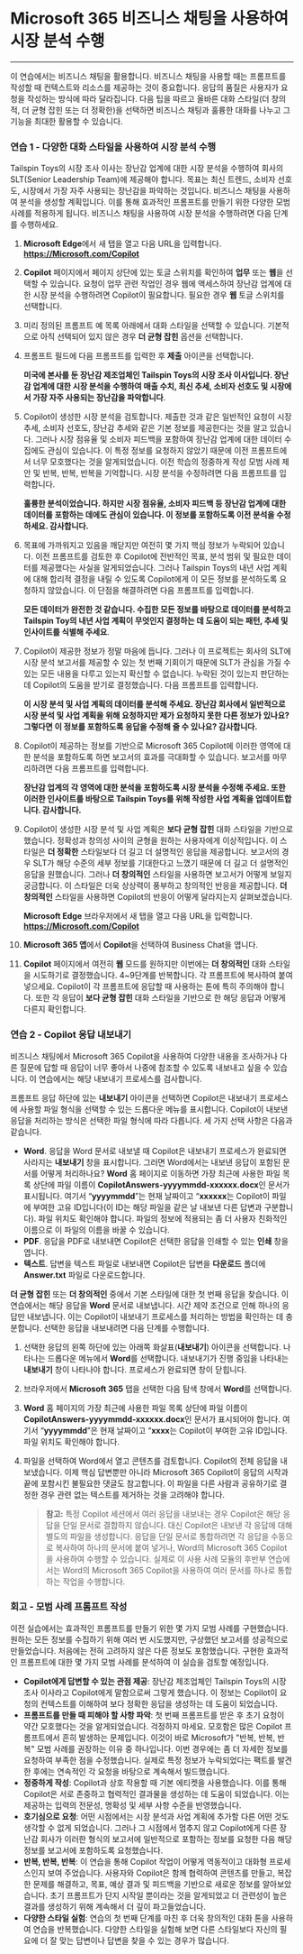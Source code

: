 # Microsoft 365 비즈니스 채팅을 사용하여 시장 분석 수행
---
이 연습에서는 비즈니스 채팅을 활용합니다. 비즈니스 채팅을 사용할 때는 프롬프트를 작성할 때 컨텍스트와 리소스를 제공하는 것이 중요합니다. 응답의 품질은 사용자가 요청을 작성하는 방식에 따라 달라집니다. 다음 팁을 따르고 올바른 대화 스타일(더 창의적, 더 균형 잡힌 또는 더 정확한)을 선택하면 비즈니스 채팅과 훌륭한 대화를 나누고 그 기능을 최대한 활용할 수 있습니다.

### 연습 1 - 다양한 대화 스타일을 사용하여 시장 분석 수행

Tailspin Toys의 시장 조사 이사는 장난감 업계에 대한 시장 분석을 수행하여 회사의 SLT(Senior Leadership Team)에 제공해야 합니다. 목표는 최신 트렌드, 소비자 선호도, 시장에서 가장 자주 사용되는 장난감을 파악하는 것입니다. 비즈니스 채팅을 사용하여 분석을 생성할 계획입니다. 이를 통해 효과적인 프롬프트를 만들기 위한 다양한 모범 사례를 적용하게 됩니다. 비즈니스 채팅을 사용하여 시장 분석을 수행하려면 다음 단계를 수행하세요.

1.  **Microsoft Edge**에서 새 탭을 열고 다음 URL을 입력합니다. **https://Microsoft.com/Copilot** 
3.  **Copilot** 페이지에서 페이지 상단에 있는 토글 스위치를 확인하여 **업무** 또는 **웹**을 선택할 수 있습니다. 요청이 업무 관련 작업인 경우 웹에 액세스하여 장난감 업계에 대한 시장 분석을 수행하려면 Copilot이 필요합니다. 필요한 경우 **웹** 토글 스위치를 선택합니다.
4.  미리 정의된 프롬프트 예 목록 아래에서 대화 스타일을 선택할 수 있습니다. 기본적으로 아직 선택되어 있지 않은 경우 **더 균형 잡힌** 옵션을 선택합니다.
5.  프롬프트 필드에 다음 프롬프트를 입력한 후 **제출** 아이콘을 선택합니다.
    
    **미국에 본사를 둔 장난감 제조업체인 Tailspin Toys의 시장 조사 이사입니다. 장난감 업계에 대한 시장 분석을 수행하여 매출 수치, 최신 추세, 소비자 선호도 및 시장에서 가장 자주 사용되는 장난감을 파악합니다**.
6.  Copilot이 생성한 시장 분석을 검토합니다. 제출한 것과 같은 일반적인 요청이 시장 추세, 소비자 선호도, 장난감 추세와 같은 기본 정보를 제공한다는 것을 알고 있습니다. 그러나 시장 점유율 및 소비자 피드백을 포함하여 장난감 업계에 대한 데이터 수집에도 관심이 있습니다. 이 특정 정보를 요청하지 않았기 때문에 이전 프롬프트에서 너무 모호했다는 것을 알게되었습니다. 이전 학습의 정중하게 작성 모범 사례 제안 및 반복, 반복, 반복을 기억합니다. 시장 분석을 수정하려면 다음 프롬프트를 입력합니다.
    
    **훌륭한 분석이었습니다. 하지만 시장 점유율, 소비자 피드백 등 장난감 업계에 대한 데이터를 포함하는 데에도 관심이 있습니다. 이 정보를 포함하도록 이전 분석을 수정하세요. 감사합니다.**
7.  목표에 가까워지고 있음을 깨닫지만 여전히 몇 가지 핵심 정보가 누락되어 있습니다. 이전 프롬프트를 검토한 후 Copilot에 전반적인 목표, 분석 범위 및 필요한 데이터를 제공했다는 사실을 알게되었습니다. 그러나 Tailspin Toys의 내년 사업 계획에 대해 합리적 결정을 내릴 수 있도록 Copilot에게 이 모든 정보를 분석하도록 요청하지 않았습니다. 이 단점을 해결하려면 다음 프롬프트를 입력합니다.
    
    **모든 데이터가 완전한 것 같습니다. 수집한 모든 정보를 바탕으로 데이터를 분석하고 Tailspin Toy의 내년 사업 계획이 무엇인지 결정하는 데 도움이 되는 패턴, 추세 및 인사이트를 식별해 주세요**.
8.  Copilot이 제공한 정보가 정말 마음에 듭니다. 그러나 이 프로젝트는 회사의 SLT에 시장 분석 보고서를 제공할 수 있는 첫 번째 기회이기 때문에 SLT가 관심을 가질 수 있는 모든 내용을 다루고 있는지 확신할 수 없습니다. 누락된 것이 있는지 판단하는 데 Copilot의 도움을 받기로 결정했습니다. 다음 프롬프트를 입력합니다.
    
    **이 시장 분석 및 사업 계획의 데이터를 분석해 주세요. 장난감 회사에서 일반적으로 시장 분석 및 사업 계획을 위해 요청하지만 제가 요청하지 못한 다른 정보가 있나요? 그렇다면 이 정보를 포함하도록 응답을 수정해 줄 수 있나요? 감사합니다.**
9.  Copilot이 제공하는 정보를 기반으로 Microsoft 365 Copilot에 이러한 영역에 대한 분석을 포함하도록 하면 보고서의 효과를 극대화할 수 있습니다. 보고서를 마무리하려면 다음 프롬프트를 입력합니다.
    
    **장난감 업계의 각 영역에 대한 분석을 포함하도록 시장 분석을 수정해 주세요. 또한 이러한 인사이트를 바탕으로 Tailspin Toys를 위해 작성한 사업 계획을 업데이트합니다. 감사합니다.**
10. Copilot이 생성한 시장 분석 및 사업 계획은 **보다 균형 잡힌** 대화 스타일을 기반으로 했습니다. 정확성과 창의성 사이의 균형을 원하는 사용자에게 이상적입니다. 이 스타일은 **더 정확한** 스타일보다 더 길고 더 설명적인 응답을 제공합니다. 보고서의 경우 SLT가 해당 수준의 세부 정보를 기대한다고 느꼈기 때문에 더 길고 더 설명적인 응답을 원했습니다. 그러나 **더 창의적인** 스타일을 사용하면 보고서가 어떻게 보일지 궁금합니다. 이 스타일은 더욱 상상력이 풍부하고 창의적인 반응을 제공합니다. **더 창의적인** 스타일을 사용하면 Copilot의 반응이 어떻게 달라지는지 살펴보겠습니다.
    
    **Microsoft Edge** 브라우저에서 새 탭을 열고 다음 URL을 입력합니다. **https://Microsoft.com/Copilot** 
11. **Microsoft 365 앱**에서 **Copilot**을 선택하여 Business Chat을 엽니다.
12. **Copilot** 페이지에서 여전히 **웹** 모드를 원하지만 이번에는 **더 창의적인** 대화 스타일을 시도하기로 결정했습니다. 4~9단계를 반복합니다. 각 프롬프트에 복사하여 붙여넣으세요. Copilot이 각 프롬프트에 응답할 때 사용하는 톤에 특히 주의해야 합니다. 또한 각 응답이 **보다 균형 잡힌** 대화 스타일을 기반으로 한 해당 응답과 어떻게 다른지 확인합니다.

### 연습 2 - Copilot 응답 내보내기

비즈니스 채팅에서 Microsoft 365 Copilot을 사용하여 다양한 내용을 조사하거나 다른 질문에 답할 때 응답이 너무 좋아서 나중에 참조할 수 있도록 내보내고 싶을 수 있습니다. 이 연습에서는 해당 내보내기 프로세스를 검사합니다.

프롬프트 응답 하단에 있는 **내보내기** 아이콘을 선택하면 Copilot은 내보내기 프로세스에 사용할 파일 형식을 선택할 수 있는 드롭다운 메뉴를 표시합니다. Copilot이 내보낸 응답을 처리하는 방식은 선택한 파일 형식에 따라 다릅니다. 세 가지 선택 사항은 다음과 같습니다.

 -  **Word**. 응답을 Word 문서로 내보낼 때 Copilot은 내보내기 프로세스가 완료되면 사라지는 **내보내기** 창을 표시합니다. 그러면 Word에서는 내보낸 응답이 포함된 문서를 어떻게 처리하나요? **Word** 홈 페이지로 이동하면 가장 최근에 사용한 파일 목록 상단에 파일 이름이 **CopilotAnswers-yyyymmdd-xxxxxx.docx**인 문서가 표시됩니다. 여기서 “**yyyymmdd**”는 현재 날짜이고 “**xxxxxx**는 Copilot이 파일에 부여한 고유 ID입니다(이 ID는 해당 파일을 같은 날 내보낸 다른 답변과 구분합니다). 파일 위치도 확인해야 합니다. 파일의 정보에 적용되는 좀 더 사용자 친화적인 이름으로 이 파일의 이름을 바꿀 수 있습니다.
 -  **PDF**. 응답을 PDF로 내보내면 Copilot은 선택한 응답을 인쇄할 수 있는 **인쇄** 창을 엽니다.
 -  **텍스트**. 답변을 텍스트 파일로 내보내면 Copilot은 답변을 **다운로드** 폴더에 **Answer.txt** 파일로 다운로드합니다.

**더 균형 잡힌** 또는 **더 창의적인** 중에서 기본 스타일에 대한 첫 번째 응답을 찾습니다. 이 연습에서는 해당 응답을 **Word** 문서로 내보냅니다. 시간 제약 조건으로 인해 하나의 응답만 내보냅니다. 이는 Copilot이 내보내기 프로세스를 처리하는 방법을 확인하는 데 충분합니다. 선택한 응답을 내보내려면 다음 단계를 수행합니다.

1.  선택한 응답의 왼쪽 하단에 있는 아래쪽 화살표(**내보내기**) 아이콘을 선택합니다. 나타나는 드롭다운 메뉴에서 **Word**를 선택합니다. 내보내기가 진행 중임을 나타내는 **내보내기** 창이 나타나야 합니다. 프로세스가 완료되면 창이 닫힙니다.
2.  브라우저에서 **Microsoft 365** 탭을 선택한 다음 탐색 창에서 **Word**를 선택합니다.
3.  **Word** 홈 페이지의 가장 최근에 사용한 파일 목록 상단에 파일 이름이 **CopilotAnswers-yyyymmdd-xxxxxx.docx**인 문서가 표시되어야 합니다. 여기서 “**yyyymmdd**”은 현재 날짜이고 “**xxxx**는 Copilot이 부여한 고유 ID입니다. 파일 위치도 확인해야 합니다.<br>
4.  파일을 선택하여 Word에서 열고 콘텐츠를 검토합니다. Copilot의 전체 응답을 내보냈습니다. 이제 핵심 답변뿐만 아니라 Microsoft 365 Copilot이 응답의 시작과 끝에 포함시킨 불필요한 댓글도 참고합니다. 이 파일을 다른 사람과 공유하기로 결정한 경우 관련 없는 텍스트를 제거하는 것을 고려해야 합니다.

    > **참고:** 특정 Copilot 세션에서 여러 응답을 내보내는 경우 Copilot은 해당 응답을 단일 문서로 결합하지 않습니다. 대신 Copilot은 내보낸 각 응답에 대해 별도의 파일을 생성합니다. 응답을 단일 문서로 통합하려면 각 응답을 수동으로 복사하여 하나의 문서에 붙여 넣거나, Word의 Microsoft 365 Copilot을 사용하여 수행할 수 있습니다. 실제로 이 사용 사례 모듈의 후반부 연습에서는 Word의 Microsoft 365 Copilot을 사용하여 여러 문서를 하나로 통합하는 작업을 수행합니다.

### 회고 - 모범 사례 프롬프트 작성<br>

이전 실습에서는 효과적인 프롬프트를 만들기 위한 몇 가지 모범 사례를 구현했습니다. 원하는 모든 정보를 수집하기 위해 여러 번 시도했지만, 구상했던 보고서를 성공적으로 만들었습니다. 처음에는 전혀 고려하지 않은 다른 정보도 포함했습니다. 구현한 효과적인 프롬프트에 대한 몇 가지 모범 사례를 분석하여 이 실습을 검토할 예정입니다.

 -  **Copilot에게 답변할 수 있는 관점 제공**: 장난감 제조업체인 Tailspin Toys의 시장 조사 이사라고 Copilot에게 말함으로써 그렇게 했습니다. 이 정보는 Copilot이 요청의 컨텍스트를 이해하여 보다 정확한 응답을 생성하는 데 도움이 되었습니다.
 -  **프롬프트를 만들 때 피해야 할 사항 파악**: 첫 번째 프롬프트를 받은 후 초기 요청이 약간 모호했다는 것을 알게되었습니다. 걱정하지 마세요. 모호함은 많은 Copilot 프롬프트에서 흔히 발생하는 문제입니다. 이것이 바로 Microsoft가 "반복, 반복, 반복" 모범 사례를 권장하는 이유 중 하나입니다. 이번 경우에는 좀 더 자세한 정보를 요청하여 부족한 점을 수정했습니다. 실제로 특정 정보가 누락되었다는 팩트를 발견한 후에는 연속적인 각 요청을 바탕으로 계속해서 빌드했습니다.
 -  **정중하게 작성**: Copilot과 상호 작용할 때 기본 에티켓을 사용했습니다. 이를 통해 Copilot은 서로 존중하고 협력적인 결과물을 생성하는 데 도움이 되었습니다. 이는 제공하는 입력의 전문성, 명확성 및 세부 사항 수준을 반영했습니다.
 -  **호기심으로 요청**: 어떤 시점에서는 시장 분석과 사업 계획에 추가할 다른 어떤 것도 생각할 수 없게 되었습니다. 그러나 그 시점에서 멈추지 않고 Copilot에게 다른 장난감 회사가 이러한 형식의 보고서에 일반적으로 포함하는 정보를 요청한 다음 해당 정보를 보고서에 포함하도록 요청했습니다.
 -  **반복, 반복, 반복**: 이 연습을 통해 Copilot 작업이 어떻게 역동적이고 대화형 프로세스인지 보여 주었습니다. 사용자와 Copilot은 함께 협력하여 콘텐츠를 만들고, 복잡한 문제를 해결하고, 목표, 예상 결과 및 피드백을 기반으로 새로운 정보를 알아보았습니다. 초기 프롬프트가 단지 시작일 뿐이라는 것을 알게되었고 더 관련성이 높은 결과를 생성하기 위해 계속해서 더 깊이 파고들었습니다.
 -  **다양한 스타일 실험**: 연습의 첫 번째 단계를 마친 후 더욱 창의적인 대화 톤을 사용하여 연습을 반복했습니다. 다양한 스타일을 실험해 보면 다른 스타일보다 자신의 필요에 더 잘 맞는 답변이나 답변을 찾을 수 있는 경우가 많습니다.
